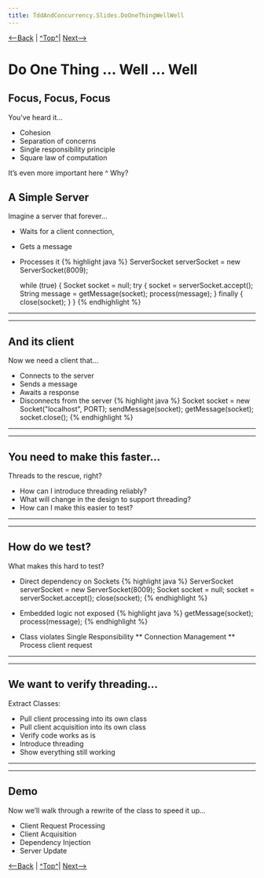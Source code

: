 ```yaml
---
title: TddAndConcurrency.Slides.DoOneThingWellWell
---
```

[<--Back](TddAndConcurrency.Slides) | [^Top^](TddAndConcurrency.Slides)| [Next-->](TddAndConcurrency.Slides.WhenItsQuietBeAfraidVeryAfraid)

# Do One Thing ... Well ... Well

## Focus, Focus, Focus
 You’ve heard it...
* Cohesion
* Separation of concerns
* Single responsibility principle
* Square law of computation

It’s even more important here
^
Why?

## A Simple Server
 Imagine a server that forever…
* Waits for a client connection, 
* Gets a message
* Processes it
{% highlight java %}
    ServerSocket serverSocket = new ServerSocket(8009);
    
    while (true) {
        Socket socket = null;
        try {
             socket = serverSocket.accept();
             String message = getMessage(socket);
             process(message);
        } finally {
             close(socket);
        }
    }
{% endhighlight %}
----
----
## And its client
 Now we need a client that...
* Connects to the server
* Sends a message
* Awaits a response
* Disconnects from the server
{% highlight java %}
    Socket socket = new Socket("localhost", PORT);
    sendMessage(socket);
    getMessage(socket);
    socket.close();
{% endhighlight %}
----
----
## You need to make this faster...
Threads to the rescue, right?
* How can I introduce threading reliably?
* What will change in the design to support threading?
* How can I make this easier to test?
----
----
## How do we test?
 What makes this hard to test?
* Direct dependency on Sockets
{% highlight java %}
    ServerSocket serverSocket = new ServerSocket(8009);
    Socket socket = null;
    socket = serverSocket.accept();
    close(socket);
{% endhighlight %}

* Embedded logic not exposed
{% highlight java %}
    getMessage(socket);
    process(message);
{% endhighlight %}

* Class violates Single Responsibility
** Connection Management
** Process client request
----
----
## We want to verify threading...
Extract Classes:
* Pull client processing into its own class
* Pull client acquisition into its own class
* Verify code works as is
* Introduce threading
* Show everything still working
----
----
## Demo
 Now we’ll walk through a rewrite of the class to speed it up…
* Client Request Processing
* Client Acquisition
* Dependency Injection
* Server Update

[<--Back](TddAndConcurrency.Slides) | [^Top^](TddAndConcurrency.Slides)| [Next-->](TddAndConcurrency.Slides.WhenItsQuietBeAfraidVeryAfraid)
